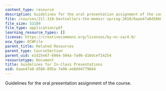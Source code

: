 ```yaml
---
content_type: resource
description: Guidelines for the oral presentation assignment of the course.
file: /courses/21l-310-bestsellers-the-memoir-spring-2010/6aae47a8d586095a7e08ee8dd4779664_MIT21L_310S10_rr01.pdf
file_size: 33184
file_type: application/pdf
learning_resource_types: []
license: https://creativecommons.org/licenses/by-nc-sa/4.0/
ocw_type: OCWFile
parent_title: Related Resources
parent_type: CourseSection
parent_uid: e1d25e67-6964-504a-7a96-d16dcef14254
resourcetype: Document
title: Guidelines for In-Class Presentations
uid: 6aae47a8-d586-095a-7e08-ee8dd4779664
---
```

Guidelines for the oral presentation assignment of the course.